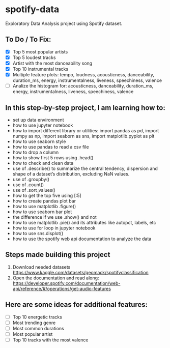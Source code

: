 # spotify-data

Exploratory Data Analysis project using Spotify dataset.


## To Do / To Fix:

- [x] Top 5 most popular artists
- [x] Top 5 loudest tracks
- [x] Artist with the most danceability song
- [x] Top 10 instrumental tracks
- [x] Multiple feature plots: tempo, loudness, acousticness, danceability, duration_ms, energy, instrumentalness, liveness, speechiness, valence
- [ ] Analize the histogram for: acousticness, danceability, duration_ms, energy, instrumentalness, liveness, speechiness, valence

## In this step-by-step project, I am learning how to:
- set up data environment
- how to use jupyter notebook
- how to import different library or utilities: import pandas as pd, import numpy as np, import seaborn as sns, import matplotlib.pyplot as plt
- how to use seaborn style
- how to use pandas to read a csv file
- how to drop a column
- how to show first 5 rows using .head()
- how to check and clean data
- use of .describe() to summarize the central tendency, dispersion and shape of a dataset’s distribution, excluding NaN values. 
- use of .groupby()
- use of .count()
- use of .sort_values()
- how to get the top five using [:5]
- how to create pandas plot bar
- how to use matplotlib .figure()
- how to use seaborn bar plot
- the difference if we use .show() and not
- how to use matplotlib .pie() and its attributes like autopct, labels, etc
- how to use for loop in jupyter notebook
- how to use sns.displot()
- how to use the spotify web api documentation to analyze the data 

## Steps made building this project

1. Download needed datasets
https://www.kaggle.com/datasets/geomack/spotifyclassification
2. Open the documentation and read along: https://developer.spotify.com/documentation/web-api/reference/#/operations/get-audio-features



## Here are some ideas for additional features:
- [ ] Top 10 energetic tracks
- [ ] Most trending genre
- [ ] Most common durations
- [ ] Most popular artist
- [ ] Top 10 tracks with the most valence
